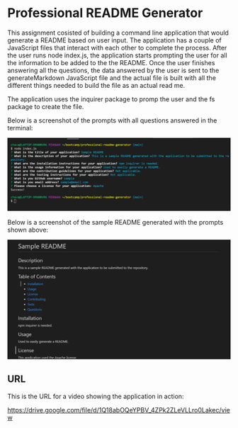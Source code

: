 # Professional README Generator

This assignment cosisted of building a command line application that would generate a README based on user input. The application has a couple of JavaScript files that interact with each other to complete the process. After the user runs node index.js, the application starts prompting the user for all the information to be added to the the README. Once the user finishes answering all the questions, the data answered by the user is sent to the generateMarkdown JavaScript file and the actual file is built with all the different things needed to build the file as an actual read me. 

The application uses the inquirer package to promp the user and the fs package to create the file.

Below is a screenshot of the prompts with all questions answered in the terminal:

![Professional README Generator](./images/prompts.png)

Below is a screenshot of the sample README generated with the prompts shown above:

![Professional README Generator](./images/sample.png)

## URL

This is the URL for a video showing the application in action:

https://drive.google.com/file/d/1Q18abOQeYPBV_4ZPk2ZLeVLLro0Lakec/view